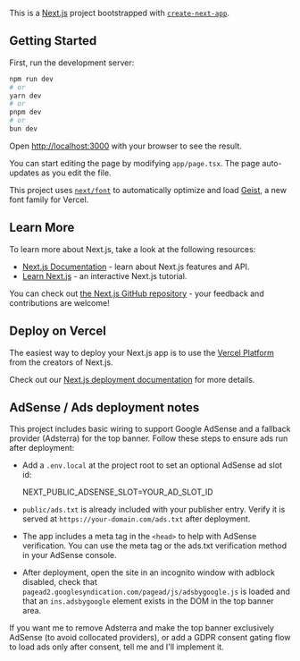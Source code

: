 This is a [Next.js](https://nextjs.org) project bootstrapped with [`create-next-app`](https://nextjs.org/docs/app/api-reference/cli/create-next-app).

## Getting Started

First, run the development server:

```bash
npm run dev
# or
yarn dev
# or
pnpm dev
# or
bun dev
```

Open [http://localhost:3000](http://localhost:3000) with your browser to see the result.

You can start editing the page by modifying `app/page.tsx`. The page auto-updates as you edit the file.

This project uses [`next/font`](https://nextjs.org/docs/app/building-your-application/optimizing/fonts) to automatically optimize and load [Geist](https://vercel.com/font), a new font family for Vercel.

## Learn More

To learn more about Next.js, take a look at the following resources:

- [Next.js Documentation](https://nextjs.org/docs) - learn about Next.js features and API.
- [Learn Next.js](https://nextjs.org/learn) - an interactive Next.js tutorial.

You can check out [the Next.js GitHub repository](https://github.com/vercel/next.js) - your feedback and contributions are welcome!

## Deploy on Vercel

The easiest way to deploy your Next.js app is to use the [Vercel Platform](https://vercel.com/new?utm_medium=default-template&filter=next.js&utm_source=create-next-app&utm_campaign=create-next-app-readme) from the creators of Next.js.

Check out our [Next.js deployment documentation](https://nextjs.org/docs/app/building-your-application/deploying) for more details.

## AdSense / Ads deployment notes

This project includes basic wiring to support Google AdSense and a fallback provider (Adsterra) for the top banner. Follow these steps to ensure ads run after deployment:

- Add a `.env.local` at the project root to set an optional AdSense ad slot id:

	NEXT_PUBLIC_ADSENSE_SLOT=YOUR_AD_SLOT_ID

- `public/ads.txt` is already included with your publisher entry. Verify it is served at `https://your-domain.com/ads.txt` after deployment.

- The app includes a meta tag in the `<head>` to help with AdSense verification. You can use the meta tag or the ads.txt verification method in your AdSense console.

- After deployment, open the site in an incognito window with adblock disabled, check that `pagead2.googlesyndication.com/pagead/js/adsbygoogle.js` is loaded and that an `ins.adsbygoogle` element exists in the DOM in the top banner area.

If you want me to remove Adsterra and make the top banner exclusively AdSense (to avoid collocated providers), or add a GDPR consent gating flow to load ads only after consent, tell me and I'll implement it.
